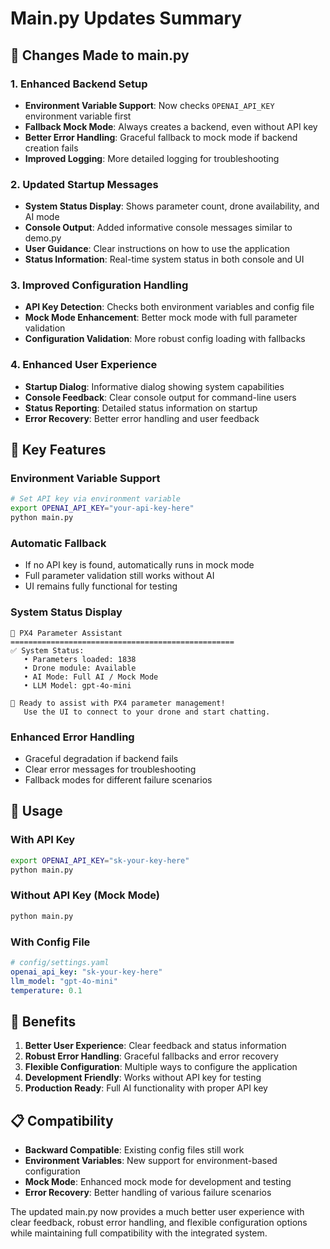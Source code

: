 # Main.py Updates Summary

## 🔄 Changes Made to main.py

### 1. **Enhanced Backend Setup**
- **Environment Variable Support**: Now checks `OPENAI_API_KEY` environment variable first
- **Fallback Mock Mode**: Always creates a backend, even without API key
- **Better Error Handling**: Graceful fallback to mock mode if backend creation fails
- **Improved Logging**: More detailed logging for troubleshooting

### 2. **Updated Startup Messages**
- **System Status Display**: Shows parameter count, drone availability, and AI mode
- **Console Output**: Added informative console messages similar to demo.py
- **User Guidance**: Clear instructions on how to use the application
- **Status Information**: Real-time system status in both console and UI

### 3. **Improved Configuration Handling**
- **API Key Detection**: Checks both environment variables and config file
- **Mock Mode Enhancement**: Better mock mode with full parameter validation
- **Configuration Validation**: More robust config loading with fallbacks

### 4. **Enhanced User Experience**
- **Startup Dialog**: Informative dialog showing system capabilities
- **Console Feedback**: Clear console output for command-line users
- **Status Reporting**: Detailed status information on startup
- **Error Recovery**: Better error handling and user feedback

## 🎯 Key Features

### **Environment Variable Support**
```bash
# Set API key via environment variable
export OPENAI_API_KEY="your-api-key-here"
python main.py
```

### **Automatic Fallback**
- If no API key is found, automatically runs in mock mode
- Full parameter validation still works without AI
- UI remains fully functional for testing

### **System Status Display**
```
🚁 PX4 Parameter Assistant
==================================================
✅ System Status:
   • Parameters loaded: 1838
   • Drone module: Available
   • AI Mode: Full AI / Mock Mode
   • LLM Model: gpt-4o-mini

🎯 Ready to assist with PX4 parameter management!
   Use the UI to connect to your drone and start chatting.
```

### **Enhanced Error Handling**
- Graceful degradation if backend fails
- Clear error messages for troubleshooting
- Fallback modes for different failure scenarios

## 🚀 Usage

### **With API Key**
```bash
export OPENAI_API_KEY="sk-your-key-here"
python main.py
```

### **Without API Key (Mock Mode)**
```bash
python main.py
```

### **With Config File**
```yaml
# config/settings.yaml
openai_api_key: "sk-your-key-here"
llm_model: "gpt-4o-mini"
temperature: 0.1
```

## 🔧 Benefits

1. **Better User Experience**: Clear feedback and status information
2. **Robust Error Handling**: Graceful fallbacks and error recovery
3. **Flexible Configuration**: Multiple ways to configure the application
4. **Development Friendly**: Works without API key for testing
5. **Production Ready**: Full AI functionality with proper API key

## 📋 Compatibility

- **Backward Compatible**: Existing config files still work
- **Environment Variables**: New support for environment-based configuration
- **Mock Mode**: Enhanced mock mode for development and testing
- **Error Recovery**: Better handling of various failure scenarios

The updated main.py now provides a much better user experience with clear feedback, robust error handling, and flexible configuration options while maintaining full compatibility with the integrated system.
